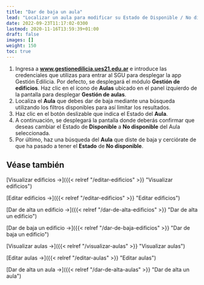 ```yaml
---
title: "Dar de baja un aula"
lead: "Localizar un aula para modificar su Estado de Disponible / No disponible."
date: 2022-09-23T11:17:02-0300
lastmod: 2020-11-16T13:59:39+01:00
draft: false
images: []
weight: 150
toc: true
---
```

1. Ingresa a **www.gestionedilicia.ues21.edu.ar** e introduce las credenciales que utilizas para entrar al SGU para desplegar la app Gestión Edilicia. Por defecto, se desplegará el módulo **Gestión de edificios**. Haz clic en el ícono de **Aulas** ubicado en el panel izquierdo de la pantalla para desplegar **Gestión de aulas**.
2. Localiza el **Aula** que debes dar de baja mediante una búsqueda utilizando los filtros disponibles para así limitar los resultados.
3. Haz clic en el botón deslizable que indica el Estado del **Aula**.
4. A continuación, se desplegará la pantalla donde deberás confirmar que deseas cambiar el Estado de **Disponible** a **No disponible** del Aula seleccionada.
5. Por último, haz una búsqueda del **Aula** que diste de baja y cerciórate de que ha pasado a tener el **Estado** de **No disponible**.

  

## Véase también
[Visualizar edificios →]({{< relref "/editar-edificios" >}} "Visualizar edificios")

[Editar edificios →]({{< relref "/editar-edificios" >}} "Editar edificios")

[Dar de alta un edificio →]({{< relref "/dar-de-alta-edificios" >}} "Dar de alta un edificio")

[Dar de baja un edificio →]({{< relref "/dar-de-baja-edificios" >}} "Dar de baja un edificio")

[Visualizar aulas →]({{< relref "/visualizar-aulas" >}} "Visualizar aulas")

[Editar aulas →]({{< relref "/editar-aulas" >}} "Editar aulas")

[Dar de alta un aula →]({{< relref "/dar-de-alta-aulas" >}} "Dar de alta un aula")